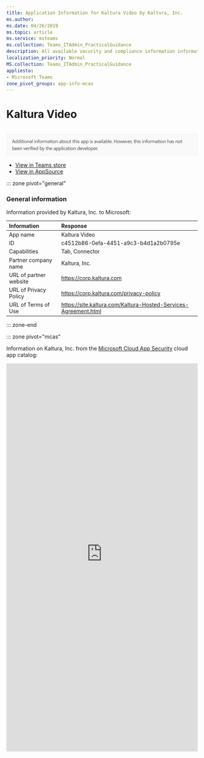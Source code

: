 ```yaml
---
title: Application Information for Kaltura Video by Kaltura, Inc.
ms.author: 
ms.date: 04/26/2019
ms.topic: article
ms.service: msteams
ms.collection: Teams_ITAdmin_PracticalGuidance
description: All available security and compliance information information for Kaltura Video, its data handling policies, its Microsoft Cloud App Security app catalog information, and security/compliance information in the CSA STAR registry.
localization_priority: Normal
MS.collection: Teams_ITAdmin_PracticalGuidance
appliesto:
- Microsoft Teams
zone_pivot_groups: app-info-mcas
---
```

# Kaltura Video

<br/><img alt="Non-attested image" src="./images/unattested.png" width="650"/>

* <a href="https://teams.microsoft.com/l/app/c4512b86-0efa-4451-a9c3-b4d1a2b0795e" target="_blank">View in Teams store</a>
* <a href="https://appsource.microsoft.com/en-us/product/office/WA104381962" target="_blank">View in AppSource</a>

::: zone pivot="general"

### General information

Information provided by Kaltura, Inc. to Microsoft:

| **Information** | **Response** |
|:----------------|:-------------|
| App name | Kaltura Video |
| ID | c4512b86-0efa-4451-a9c3-b4d1a2b0795e |
| Capabilities | Tab, Connector |
| Partner company name | Kaltura, Inc. |
| URL of partner website | <https://corp.kaltura.com> |
| URL of Privacy Policy | <https://corp.kaltura.com/privacy-policy> |
| URL of Terms of Use | <https://site.kaltura.com/Kaltura-Hosted-Services-Agreement.html> |

::: zone-end


::: zone pivot="mcas"

Information on Kaltura, Inc. from the [Microsoft Cloud App Security](https://www.microsoft.com/en-us/enterprise-mobility-security/cloud-app-security) cloud app catalog:

<iframe height='1020' title='Microsoft Cloud App Security Information' src='https://3ca685143b5b46b4b0e5266dadf2e97c.codepen.website/#/dashboard/10626' frameborder='no'  style='width: 100%;'>

<a href="https://3ca685143b5b46b4b0e5266dadf2e97c.codepen.website/#/dashboard/10626" target="_blank">View in a new tab</a>

::: zone-end

